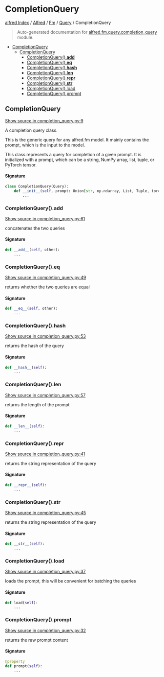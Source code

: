 # CompletionQuery

[alfred Index](../../../README.md#alfred-index) /
[Alfred](../../index.md#alfred) /
[Fm](../index.md#fm) /
[Query](./index.md#query) /
CompletionQuery

> Auto-generated documentation for [alfred.fm.query.completion_query](../../../../alfred/fm/query/completion_query.py) module.

- [CompletionQuery](#completionquery)
  - [CompletionQuery](#completionquery-1)
    - [CompletionQuery().__add__](#completionquery()__add__)
    - [CompletionQuery().__eq__](#completionquery()__eq__)
    - [CompletionQuery().__hash__](#completionquery()__hash__)
    - [CompletionQuery().__len__](#completionquery()__len__)
    - [CompletionQuery().__repr__](#completionquery()__repr__)
    - [CompletionQuery().__str__](#completionquery()__str__)
    - [CompletionQuery().load](#completionquery()load)
    - [CompletionQuery().prompt](#completionquery()prompt)

## CompletionQuery

[Show source in completion_query.py:9](../../../../alfred/fm/query/completion_query.py#L9)

A completion query class.

This is the generic query for any alfred.fm model.
It mainly contains the prompt, which is the input to the model.

This class represents a query for completion of a given prompt.
It is initialized with a prompt, which can be a string, NumPy array,
list, tuple, or PyTorch tensor.

#### Signature

```python
class CompletionQuery(Query):
    def __init__(self, prompt: Union[str, np.ndarray, List, Tuple, torch.Tensor]):
        ...
```

### CompletionQuery().__add__

[Show source in completion_query.py:61](../../../../alfred/fm/query/completion_query.py#L61)

concatenates the two queries

#### Signature

```python
def __add__(self, other):
    ...
```

### CompletionQuery().__eq__

[Show source in completion_query.py:49](../../../../alfred/fm/query/completion_query.py#L49)

returns whether the two queries are equal

#### Signature

```python
def __eq__(self, other):
    ...
```

### CompletionQuery().__hash__

[Show source in completion_query.py:53](../../../../alfred/fm/query/completion_query.py#L53)

returns the hash of the query

#### Signature

```python
def __hash__(self):
    ...
```

### CompletionQuery().__len__

[Show source in completion_query.py:57](../../../../alfred/fm/query/completion_query.py#L57)

returns the length of the prompt

#### Signature

```python
def __len__(self):
    ...
```

### CompletionQuery().__repr__

[Show source in completion_query.py:41](../../../../alfred/fm/query/completion_query.py#L41)

returns the string representation of the query

#### Signature

```python
def __repr__(self):
    ...
```

### CompletionQuery().__str__

[Show source in completion_query.py:45](../../../../alfred/fm/query/completion_query.py#L45)

returns the string representation of the query

#### Signature

```python
def __str__(self):
    ...
```

### CompletionQuery().load

[Show source in completion_query.py:37](../../../../alfred/fm/query/completion_query.py#L37)

loads the prompt, this will be convenient for batching the queries

#### Signature

```python
def load(self):
    ...
```

### CompletionQuery().prompt

[Show source in completion_query.py:32](../../../../alfred/fm/query/completion_query.py#L32)

returns the raw prompt content

#### Signature

```python
@property
def prompt(self):
    ...
```


